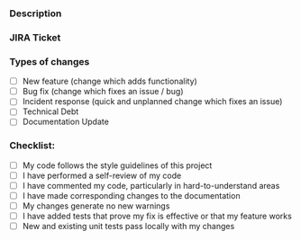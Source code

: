 ### Description
<!--- Please include a summary of the change and which issue is fixed. Please also include relevant motivation and context. List any dependencies that are required for this change. -->

### JIRA Ticket
<!--- If it fixes an open issue, please link to the issue here (JIRA, ServiceNow, etc). -->

### Types of changes
<!--- Please delete options that are not relevant : -->

- [ ] New feature (change which adds functionality) 
- [ ] Bug fix (change which fixes an issue / bug)
- [ ] Incident response (quick and unplanned change which fixes an issue)
- [ ] Technical Debt
- [ ] Documentation Update

### Checklist: 
<!--- Go over all the following points, and put an `x` in all the boxes that apply. -->

- [ ] My code follows the style guidelines of this project
- [ ] I have performed a self-review of my code
- [ ] I have commented my code, particularly in hard-to-understand areas
- [ ] I have made corresponding changes to the documentation
- [ ] My changes generate no new warnings
- [ ] I have added tests that prove my fix is effective or that my feature works
- [ ] New and existing unit tests pass locally with my changes

